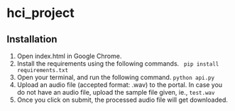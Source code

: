 # hci_project

## Installation
1. Open index.html in Google Chrome.
2. Install the requirements using the following commands.
``` pip install requirements.txt```
3. Open your terminal, and run the following command.
```python api.py```
4. Upload an audio file (accepted format: .wav) to the portal. In case you do not have an audio file, upload the sample file given, ie., ```test.wav```
5. Once you click on submit, the processed audio file will get downloaded.
